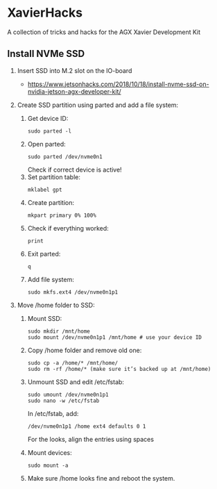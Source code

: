 # XavierHacks

A collection of tricks and hacks for the AGX Xavier Development Kit

## Install NVMe SSD

1. Insert SSD into M.2 slot on the IO-board
   - https://www.jetsonhacks.com/2018/10/18/install-nvme-ssd-on-nvidia-jetson-agx-developer-kit/
2. Create SSD partition using parted and add a file system:

   1. Get device ID:
      ```
      sudo parted -l
      ```
   2. Open parted:
      ```
      sudo parted /dev/nvme0n1
      ```
      Check if correct device is active!
   3. Set partition table:
      ```
      mklabel gpt
      ```
   4. Create partition:
      ```
      mkpart primary 0% 100%
      ```
   5. Check if everything worked:
      ```
      print
      ```
   6. Exit parted:
      ```
      q
      ```
   7. Add file system:
      ```
      sudo mkfs.ext4 /dev/nvme0n1p1
      ```

3. Move /home folder to SSD:

   1. Mount SSD:
      ```
      sudo mkdir /mnt/home
      sudo mount /dev/nvme0n1p1 /mnt/home # use your device ID
      ```
   2. Copy /home folder and remove old one:
      ```
      sudo cp -a /home/* /mnt/home/
      sudo rm -rf /home/* (make sure it’s backed up at /mnt/home)
      ```
   3. Unmount SSD and edit /etc/fstab:

      ```
      sudo umount /dev/nvme0n1p1
      sudo nano -w /etc/fstab
      ```

      In /etc/fstab, add:

      ```
      /dev/nvme0n1p1 /home ext4 defaults 0 1
      ```

      For the looks, align the entries using spaces

   4. Mount devices:
      ```
      sudo mount -a
      ```
   5. Make sure /home looks fine and reboot the system.
